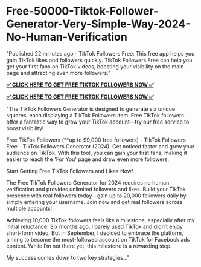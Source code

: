 # Free-50000-Tiktok-Follower-Generator-Very-Simple-Way-2024-No-Human-Verification


"Published 22 minutes ago - TikTok Followers Free: This free app helps you gain TikTok likes and followers quickly. TikTok Followers Free can help you get your first fans on TikTok videos, boosting your visibility on the main page and attracting even more followers."

**[✅ CLICK HERE TO GET FREE TIKTOK FOLLOWERS NOW ✅](https://tinyurl.com/freetiktok2024)**

**[✅ CLICK HERE TO GET FREE TIKTOK FOLLOWERS NOW ✅](https://tinyurl.com/freetiktok2024)**

"The TikTok Followers Generator is designed to generate six unique squares, each displaying a TikTok Followers item. Free TikTok followers offer a fantastic way to grow your TikTok account—try our free service to boost visibility!

Free TikTok Followers (**up to 99,000 free followers) - TikTok Followers Free - TikTok Followers Generator (2024). Get noticed faster and grow your audience on TikTok. With this tool, you can gain your first fans, making it easier to reach the 'For You' page and draw even more followers.

Start Getting Free TikTok Followers and Likes Now!

The Free TikTok Followers Generator for 2024 requires no human verification and provides unlimited followers and likes. Build your TikTok presence with real followers today—gain up to 20,000 followers daily by simply entering your username. Join now and get real followers across multiple accounts!

Achieving 10,000 TikTok followers feels like a milestone, especially after my initial reluctance. Six months ago, I barely used TikTok and didn’t enjoy short-form video. But in September, I decided to embrace the platform, aiming to become the most-followed account on TikTok for Facebook ads content. While I’m not there yet, this milestone is a rewarding step.

My success comes down to two key strategies…"

